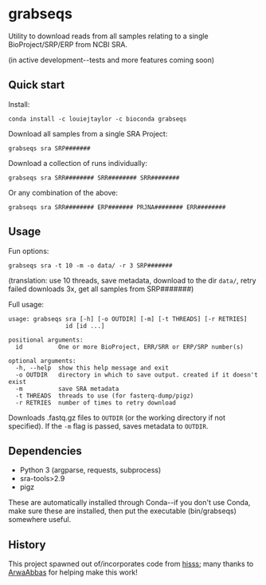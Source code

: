 # grabseqs

Utility to download reads from all samples relating to a single BioProject/SRP/ERP from NCBI SRA.

(in active development--tests and more features coming soon)

## Quick start

Install:

    conda install -c louiejtaylor -c bioconda grabseqs

Download all samples from a single SRA Project:

    grabseqs sra SRP#######
    
Download a collection of runs individually:

    grabseqs sra SRR######## SRR######## SRR########
    
Or any combination of the above:

    grabseqs sra SRR######## ERP####### PRJNA######## ERR########

## Usage

Fun options:

    grabseqs sra -t 10 -m -o data/ -r 3 SRP#######

(translation: use 10 threads, save metadata, download to the dir `data/`, retry failed downloads 3x, get all samples from SRP#######)

Full usage:

    usage: grabseqs sra [-h] [-o OUTDIR] [-m] [-t THREADS] [-r RETRIES]
                    id [id ...]

    positional arguments:
      id          One or more BioProject, ERR/SRR or ERP/SRP number(s)

    optional arguments:
      -h, --help  show this help message and exit
      -o OUTDIR   directory in which to save output. created if it doesn't exist
      -m          save SRA metadata
      -t THREADS  threads to use (for fasterq-dump/pigz)
      -r RETRIES  number of times to retry download
      
Downloads .fastq.gz files to `OUTDIR` (or the working directory if not specified). If the `-m` flag is passed, saves metadata to `OUTDIR`.

## Dependencies
  
   - Python 3 (argparse, requests, subprocess)
   - sra-tools>2.9
   - pigz

These are automatically installed through Conda--if you don't use Conda, make sure these are installed, then put the executable (bin/grabseqs) somewhere useful.

## History

This project spawned out of/incorporates code from [hisss](https://github.com/louiejtaylor/hisss); many thanks to [ArwaAbbas](https://github.com/ArwaAbbas) for helping make this work!
